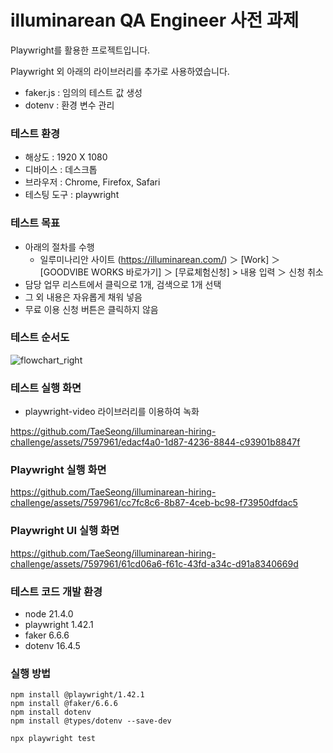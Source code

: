# illuminarean QA Engineer 사전 과제

Playwright를 활용한 프로젝트입니다.

Playwright 외 아래의 라이브러리를 추가로 사용하였습니다.

- faker.js : 임의의 테스트 값 생성
- dotenv : 환경 변수 관리


### 테스트 환경

- 해상도 : 1920 X 1080
- 디바이스 : 데스크톱
- 브라우저 : Chrome, Firefox, Safari
- 테스팅 도구 : playwright

### 테스트 목표

- 아래의 절차를 수행
  - 일루미나리안 사이트 (https://illuminarean.com/) ＞ [Work] ＞ [GOODVIBE WORKS 바로가기] ＞ [무료체험신청] > 내용 입력 ＞ 신청 취소
- 담당 업무 리스트에서 클릭으로 1개, 검색으로 1개 선택
- 그 외 내용은 자유롭게 채워 넣음
- 무료 이용 신청 버튼은 클릭하지 않음

### 테스트 순서도

![flowchart_right](https://github.com/TaeSeong/illuminarean-hiring-challenge/assets/7597961/9950734a-8441-4e88-ac8f-6bd4ccad5efa)


### 테스트 실행 화면
- playwright-video 라이브러리를 이용하여 녹화

https://github.com/TaeSeong/illuminarean-hiring-challenge/assets/7597961/edacf4a0-1d87-4236-8844-c93901b8847f


### Playwright 실행 화면

https://github.com/TaeSeong/illuminarean-hiring-challenge/assets/7597961/cc7fc8c6-8b87-4ceb-bc98-f73950dfdac5



### Playwright UI 실행 화면

https://github.com/TaeSeong/illuminarean-hiring-challenge/assets/7597961/61cd06a6-f61c-43fd-a34c-d91a8340669d


### 테스트 코드 개발 환경

- node 21.4.0
- playwright 1.42.1
- faker 6.6.6
- dotenv 16.4.5

### 실행 방법

```
npm install @playwright/1.42.1
npm install @faker/6.6.6
npm install dotenv
npm install @types/dotenv --save-dev

npx playwright test
```



